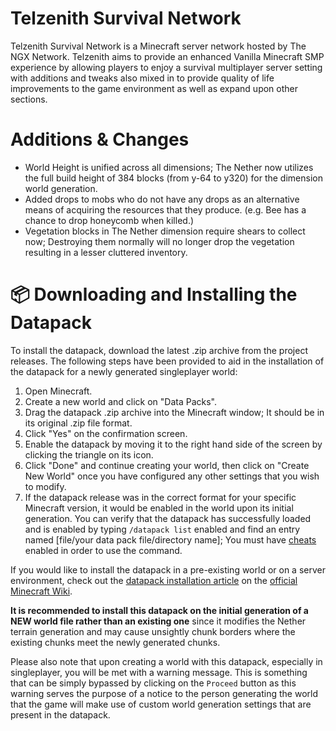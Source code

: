 # Telzenith Survival Network
Telzenith Survival Network is a Minecraft server network hosted by The NGX Network. Telzenith aims to provide an enhanced Vanilla Minecraft SMP experience by allowing players to enjoy a survival multiplayer server setting with additions and tweaks also mixed in to provide quality of life improvements to the game environment as well as expand upon other sections.

# Additions & Changes
* World Height is unified across all dimensions; The Nether now utilizes the full build height of 384 blocks (from y-64 to y320) for the dimension world generation.
* Added drops to mobs who do not have any drops as an alternative means of acquiring the resources that they produce. (e.g. Bee has a chance to drop honeycomb when killed.)
* Vegetation blocks in The Nether dimension require shears to collect now; Destroying them normally will no longer drop the vegetation resulting in a lesser cluttered inventory.

# 📦 Downloading and Installing the Datapack
To install the datapack, download the latest .zip archive from the project releases. The following steps have been provided to aid in the installation of the datapack for a newly generated singleplayer world:

1. Open Minecraft.
2. Create a new world and click on "Data Packs".
3. Drag the datapack .zip archive into the Minecraft window; It should be in its original .zip file format.
4. Click "Yes" on the confirmation screen.
5. Enable the datapack by moving it to the right hand side of the screen by clicking the triangle on its icon.
6. Click "Done" and continue creating your world, then click on "Create New World" once you have configured any other settings that you wish to modify.
7. If the datapack release was in the correct format for your specific Minecraft version, it would be enabled in the world upon its initial generation. You can verify that the datapack has successfully loaded and is enabled by typing `/datapack list` enabled and find an entry named [file/your data pack file/directory name]; You must have [cheats](https://minecraft.fandom.com/wiki/Commands#Usage) enabled in order to use the command.

If you would like to install the datapack in a pre-existing world or on a server environment, check out the [datapack installation article](https://minecraft.fandom.com/wiki/Tutorials/Installing_a_data_pack) on the [official Minecraft Wiki](https://minecraft.fandom.com/wiki/Minecraft_Wiki).

**It is recommended to install this datapack on the initial generation of a __NEW__ world file rather than an existing one** since it modifies the Nether terrain generation and may cause unsightly chunk borders where the existing chunks meet the newly generated chunks.

Please also note that upon creating a world with this datapack, especially in singleplayer, you will be met with a warning message. This is something that can be simply bypassed by clicking on the `Proceed` button as this warning serves the purpose of a notice to the person generating the world that the game will make use of custom world generation settings that are present in the datapack.
